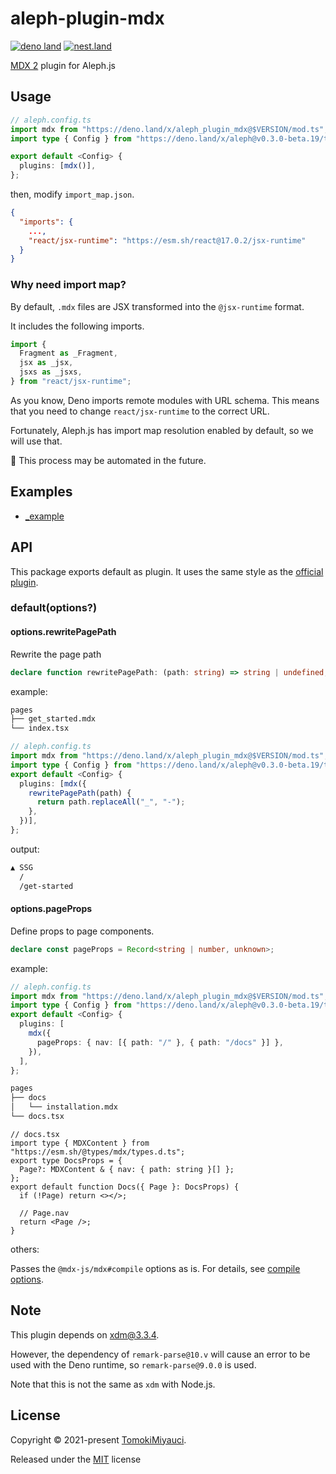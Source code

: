 # aleph-plugin-mdx

[![deno land](http://img.shields.io/badge/available%20on-deno.land/x-lightgrey.svg?logo=deno&labelColor=black&color=black)](https://deno.land/x/aleph_plugin_mdx)
[![nest.land](https://nest.land/badge.svg)](https://nest.land/package/aleph_plugin_mdx)

[MDX 2](https://mdxjs.com/) plugin for Aleph.js

## Usage

```ts
// aleph.config.ts
import mdx from "https://deno.land/x/aleph_plugin_mdx@$VERSION/mod.ts";
import type { Config } from "https://deno.land/x/aleph@v0.3.0-beta.19/types.d.ts";

export default <Config> {
  plugins: [mdx()],
};
```

then, modify `import_map.json`.

```json
{
  "imports": {
    ...,
    "react/jsx-runtime": "https://esm.sh/react@17.0.2/jsx-runtime"
  }
}
```

### Why need import map?

By default, `.mdx` files are JSX transformed into the `@jsx-runtime` format.

It includes the following imports.

```ts
import {
  Fragment as _Fragment,
  jsx as _jsx,
  jsxs as _jsxs,
} from "react/jsx-runtime";
```

As you know, Deno imports remote modules with URL schema. This means that you
need to change `react/jsx-runtime` to the correct URL.

Fortunately, Aleph.js has import map resolution enabled by default, so we will
use that.

:construction: This process may be automated in the future.

## Examples

- [_example](./_example/README.md)

## API

This package exports default as plugin. It uses the same style as the
[official plugin](https://alephjs.org/docs/plugins/official-plugins).

### default(options?)

#### options.rewritePagePath

Rewrite the page path

```ts
declare function rewritePagePath: (path: string) => string | undefined;
```

example:

```bash
pages
├── get_started.mdx
└── index.tsx
```

```ts
// aleph.config.ts
import mdx from "https://deno.land/x/aleph_plugin_mdx@$VERSION/mod.ts";
import type { Config } from "https://deno.land/x/aleph@v0.3.0-beta.19/types.d.ts";
export default <Config> {
  plugins: [mdx({
    rewritePagePath(path) {
      return path.replaceAll("_", "-");
    },
  })],
};
```

output:

```bash
▲ SSG
  /
  /get-started
```

#### options.pageProps

Define props to page components.

```ts
declare const pageProps = Record<string | number, unknown>;
```

example:

```ts
// aleph.config.ts
import mdx from "https://deno.land/x/aleph_plugin_mdx@$VERSION/mod.ts";
import type { Config } from "https://deno.land/x/aleph@v0.3.0-beta.19/types.d.ts";
export default <Config> {
  plugins: [
    mdx({
      pageProps: { nav: [{ path: "/" }, { path: "/docs" }] },
    }),
  ],
};
```

```bash
pages
├── docs
│   └── installation.mdx
└── docs.tsx
```

```tsx
// docs.tsx
import type { MDXContent } from "https://esm.sh/@types/mdx/types.d.ts";
export type DocsProps = {
  Page?: MDXContent & { nav: { path: string }[] };
};
export default function Docs({ Page }: DocsProps) {
  if (!Page) return <></>;

  // Page.nav
  return <Page />;
}
```

others:

Passes the `@mdx-js/mdx#compile` options as is. For details, see
[compile options](https://mdxjs.com/packages/mdx/#compilefile-options).

## Note

This plugin depends on [xdm@3.3.4](https://www.npmjs.com/package/xdm/v/3.3.4).

However, the dependency of `remark-parse@10.v` will cause an error to be used
with the Deno runtime, so `remark-parse@9.0.0` is used.

Note that this is not the same as `xdm` with Node.js.

## License

Copyright © 2021-present [TomokiMiyauci](https://github.com/TomokiMiyauci).

Released under the [MIT](./LICENSE) license
